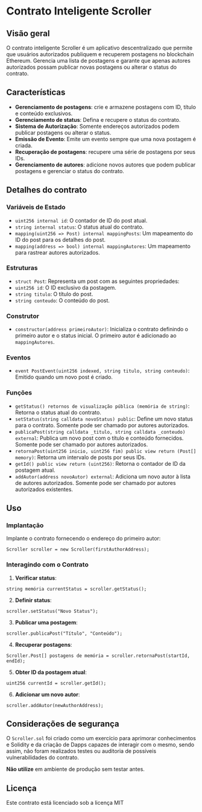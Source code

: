 # Contrato Inteligente Scroller

## Visão geral

O contrato inteligente Scroller é um aplicativo descentralizado que permite que usuários autorizados publiquem e recuperem postagens no blockchain Ethereum. Gerencia uma lista de postagens e garante que apenas autores autorizados possam publicar novas postagens ou alterar o status do contrato.

## Características

- **Gerenciamento de postagens**: crie e armazene postagens com ID, título e conteúdo exclusivos.
- **Gerenciamento de status**: Defina e recupere o status do contrato.
- **Sistema de Autorização**: Somente endereços autorizados podem publicar postagens ou alterar o status.
- **Emissão de Evento**: Emite um evento sempre que uma nova postagem é criada.
- **Recuperação de postagens**: recupere uma série de postagens por seus IDs.
- **Gerenciamento de autores**: adicione novos autores que podem publicar postagens e gerenciar o status do contrato.

## Detalhes do contrato

### Variáveis ​​de Estado

- `uint256 internal id`: O contador de ID do post atual.
- `string internal status`: O status atual do contrato.
- `mapping(uint256 => Post) internal mappingPosts`: Um mapeamento do ID do post para os detalhes do post.
- `mapping(address => bool) internal mappingAutores`: Um mapeamento para rastrear autores autorizados.

### Estruturas

- `struct Post`: Representa um post com as seguintes propriedades:
 - `uint256 id`: O ID exclusivo da postagem.
 - `string titulo`: O título do post.
 - `string conteudo`: O conteúdo do post.

### Construtor

- `constructor(address primeiroAutor)`: Inicializa o contrato definindo o primeiro autor e o status inicial. O primeiro autor é adicionado ao `mappingAutores`.

### Eventos

- `event PostEvent(uint256 indexed, string titulo, string conteudo)`: Emitido quando um novo post é criado.

### Funções

- `getStatus() retornos de visualização pública (memória de string)`: Retorna o status atual do contrato.
- `setStatus(string calldata novoStatus) public`: Define um novo status para o contrato. Somente pode ser chamado por autores autorizados.
- `publicaPost(string calldata _titulo, string calldata _conteudo) external`: Publica um novo post com o título e conteúdo fornecidos. Somente pode ser chamado por autores autorizados.
- `retornaPost(uint256 inicio, uint256 fim) public view return (Post[] memory)`: Retorna um intervalo de posts por seus IDs.
- `getId() public view return (uint256)`: Retorna o contador de ID da postagem atual.
- `addAutor(address novoAutor) external`: Adiciona um novo autor à lista de autores autorizados. Somente pode ser chamado por autores autorizados existentes.

## Uso

### Implantação

Implante o contrato fornecendo o endereço do primeiro autor:

```solidez
Scroller scroller = new Scroller(firstAuthorAddress);
```

### Interagindo com o Contrato

1. **Verificar status**:
 ```solidez
 string memória currentStatus = scroller.getStatus();
 ```

2. **Definir status**:
 ```solidez
 scroller.setStatus("Novo Status");
 ```

3. **Publicar uma postagem**:
 ```solidez
 scroller.publicaPost("Título", "Conteúdo");
 ```

4. **Recuperar postagens**:
 ```solidez
 Scroller.Post[] postagens de memória = scroller.retornaPost(startId, endId);
 ```

5. **Obter ID da postagem atual**:
 ```solidez
 uint256 currentId = scroller.getId();
 ```

6. **Adicionar um novo autor**:
 ```solidez
 scroller.addAutor(newAuthorAddress);
 ```

## Considerações de segurança

O `Scroller.sol` foi criado como um exercício para aprimorar conhecimentos e Solidity e da criação de Dapps capazes de interagir com o mesmo, sendo assim, não foram realizados testes ou auditoria de possíveis vulnerabilidades do contrato. 

**Não utilize** em ambiente de produção sem testar antes.

## Licença

Este contrato está licenciado sob a licença MIT